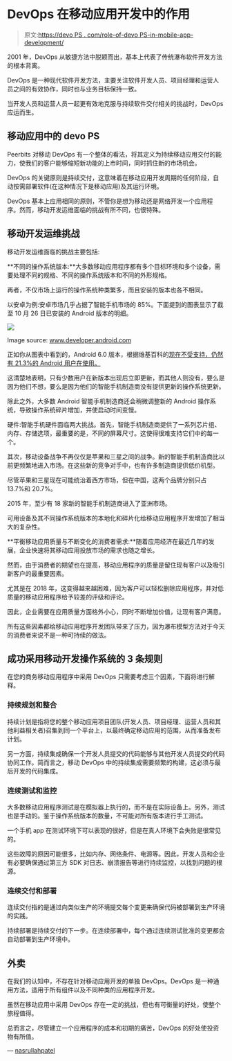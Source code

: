 # DevOps 在移动应用开发中的作用

> 原文:[https://devo PS . com/role-of-devo PS-in-mobile-app-development/](https://devops.com/role-of-devops-in-mobile-app-development/)

2001 年，DevOps 从敏捷方法中脱颖而出，基本上代表了传统瀑布软件开发方法的根本背离。

DevOps 是一种现代软件开发方法，主要关注软件开发人员、项目经理和运营人员之间的有效协作，同时也与业务目标保持一致。

当开发人员和运营人员一起更有效地克服与持续软件交付相关的挑战时，DevOps 应运而生。

## **移动应用中的 devo PS**

Peerbits 对移动 DevOps 有一个整体的看法，将其定义为持续移动应用交付的能力，使我们的客户能够缩短新功能的上市时间，同时抓住新的市场机会。

DevOps 的关键原则是持续交付，这意味着在移动应用开发周期的任何阶段，自动按需部署软件(在这种情况下是移动应用)及其运行环境。

DevOps 基本上应用相同的原则，不管你是想为移动还是网络开发一个应用程序。然而，移动开发运维面临的挑战有所不同，也很特殊。

## **移动开发运维挑战**

移动开发运维面临的挑战主要包括:

**不同的操作系统版本:**大多数移动应用程序都有多个目标环境和多个设备，需要处理不同的规格、不同的操作系统版本和不同的外形规格。

再者，不仅市场上运行的操作系统种类繁多，而且安装的版本也各不相同。

以安卓为例:安卓市场几乎占据了智能手机市场的 85%。下面提到的图表显示了截至 10 月 26 日已安装的 Android 版本的明细。

![](../Images/320cf60b6f9e58a1a2a55fde24932a21.png)

Image source: www.developer.android.com

正如你从图表中看到的，Android 6.0 版本，根据维基百科的[现在不受支持，仍然有 21.3%的 Android 用户在使用。](https://en.wikipedia.org/wiki/Android_version_history)

这清楚地表明，只有少数用户在新版本出现后立即更新，而其他人则没有，要么是因为他们不想，要么是因为他们的智能手机制造商没有提供更新的操作系统更新。

除此之外，大多数 Android 智能手机制造商还会稍微调整新的 Android 操作系统，导致操作系统碎片增加，并使启动时间变慢。

硬件:智能手机硬件面临两大挑战。首先，智能手机制造商提供了一系列芯片组、内存、存储选项，最重要的是，不同的屏幕尺寸。这使得很难支持它们中的每一个。

其次，移动设备战争不再仅仅是苹果和三星之间的战争。新的智能手机制造商比以前更频繁地进入市场。在这些新的竞争对手中，也有许多制造商提供低价机型。

尽管苹果和三星现在可能统治着西方市场，但在中国，这两个品牌分别只占 13.7%和 20.7%。

2015 年，至少有 18 家新的智能手机制造商进入了亚洲市场。

可用设备及其不同操作系统版本的本地化和碎片化给移动应用程序开发增加了相当大的复杂性。

**平衡移动应用质量与不断变化的消费者需求:**随着应用经济在最近几年的发展，企业快速将其移动应用投放市场的需求也随之增长。

然而，由于消费者的期望也在提高，移动应用程序的质量是留住现有客户以及吸引新客户的最重要因素。

尤其是在 2018 年，这变得越来越困难，因为客户可以轻松删除应用程序，并对低质量的移动应用程序给予较差的评级和评论。

因此，企业需要在应用质量方面格外小心，同时不断增加价值，让现有客户满意。

所有这些因素都给移动应用程序开发团队带来了压力，因为瀑布模型方法对于今天的消费者来说不是一种可持续的做法。

## **成功采用移动开发操作系统的 3 条规则**

在您的商务移动应用程序中采用 DevOps 只需要考虑三个因素，下面将进行解释。

### **持续规划和整合**

持续计划是指将您的整个移动应用项目团队(开发人员、项目经理、运营人员和其他利益相关者)召集到同一个平台上，以最终确定移动应用的范围，从而准备发布计划。

另一方面，持续集成确保一个开发人员提交的代码能够与其他开发人员提交的代码协同工作。简而言之，移动 DevOps 中的持续集成需要频繁的构建，这必须与最后开发的代码集成。

### **连续测试和监控**

大多数移动应用程序测试是在模拟器上执行的，而不是在实际设备上。另外，测试也是手动的。鉴于操作系统版本的数量，不可能对所有版本进行手工测试。

一个手机 app 在测试环境下可以表现的很好，但是在真人环境下会失败是很常见的。

这些故障的原因可能很多，比如内存、网络条件、电源等。因此，开发人员和企业有必要确保通过第三方 SDK 对日志、崩溃报告等进行持续监控，以找到问题的根源。

### **连续交付和部署**

连续交付指的是通过向类似生产的环境提交每个变更来确保代码被部署到生产环境的实践。

持续部署是持续交付的下一步。在连续部署中，每个通过连续测试批准的变更都会自动部署到生产环境中。

## **外卖**

在我们的认知中，不存在针对移动应用开发的单独 DevOps。DevOps 是一种通用方法，适用于所有组件以及不同种类的应用程序开发。

虽然在移动应用中采用 DevOps 存在一定的挑战，但也有可衡量的好处，使整个旅程值得。

总而言之，尽管建立一个应用程序的成本和初期的痛苦，DevOps 的好处使投资物有所值。

— [nasrullahpatel](https://devops.com/author/nasrullahpatel/)